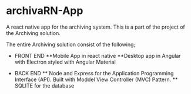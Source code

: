 # archivaRN-App
A react native app for the archiving system. This is a part of the project of the Archiving solution.

The entire Archiving solution consist of the following;

* FRONT END
**Mobile App in react native
**Desktop app in Angular with Electron styled with Angular Material

* BACK END
** Node and Express for the Application Programming Interface (API). Built with Moddel View Controller (MVC) Pattern.
** SQLITE for the database
